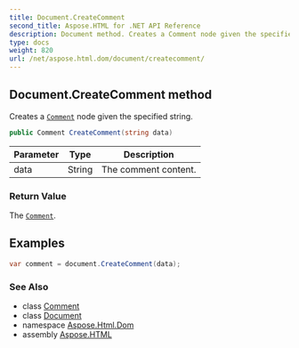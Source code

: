 ```yaml
---
title: Document.CreateComment
second_title: Aspose.HTML for .NET API Reference
description: Document method. Creates a Comment node given the specified string
type: docs
weight: 820
url: /net/aspose.html.dom/document/createcomment/
---
```

## Document.CreateComment method

Creates a [`Comment`](../../comment/) node given the specified string.

```csharp
public Comment CreateComment(string data)
```

| Parameter | Type | Description |
| --- | --- | --- |
| data | String | The comment content. |

### Return Value

The [`Comment`](../../comment/).

## Examples

```csharp
var comment = document.CreateComment(data);
```

### See Also

* class [Comment](../../comment/)
* class [Document](../)
* namespace [Aspose.Html.Dom](../../../aspose.html.dom/)
* assembly [Aspose.HTML](../../../)
